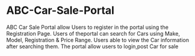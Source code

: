 # ABC-Car-Sale-Portal
ABC Car Sale Portal allow Users to register in the portal using the Registration Page. Users of theportal can search for Cars using Make, Model, Registration & Price Range. Users able to view the Car information after searching them. The portal allow users to login,post Car for sale
